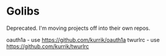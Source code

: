 Golibs
======
Deprecated.  I'm moving projects off into their own repos.

oauth1a - use https://github.com/kurrik/oauth1a
twurlrc - use https://github.com/kurrik/twurlrc

